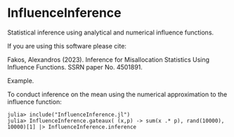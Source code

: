 # InfluenceInference
Statistical inference using analytical and numerical influence functions.

If you are using this software please cite:

Fakos, Alexandros (2023). Inference for Misallocation Statistics Using Influence Functions. SSRN paper No. 4501891.

Example.

To conduct inference on the mean using the numerical approximation to the influence function:

```
julia> include("InfluenceInference.jl")
julia> InfluenceInference.gateaux( (x,p) -> sum(x .* p), rand(10000), 10000)[1] |> InfluenceInference.inference
```
